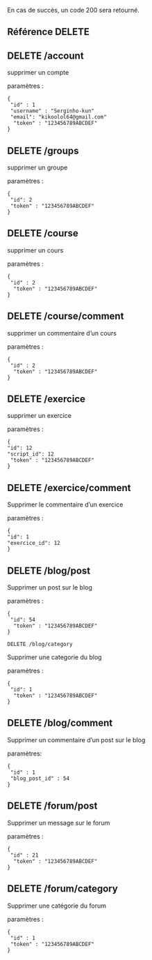 En cas de succès, un code 200 sera retourné.

Référence DELETE
----------------

## DELETE /account
supprimer un compte

paramètres :

    {
     "id" : 1
     "username" : "Serginho-kun"
     "email": "kikoolol64@gmail.com"
      "token" : "123456789ABCDEF"
    }

## DELETE /groups
supprimer un groupe

paramètres :

    {
     "id": 2
     "token" : "123456789ABCDEF"
    }

## DELETE /course
supprimer un cours

paramètres :

    {
     "id" : 2
      "token" : "123456789ABCDEF"
    }

## DELETE /course/comment
supprimer un commentaire d’un cours

paramètres :

    {
     "id" : 2
      "token" : "123456789ABCDEF"
    }

## DELETE /exercice
supprimer un exercice

paramètres :

    {
    "id": 12
    "script_id": 12
     "token" : "123456789ABCDEF"
    }

## DELETE /exercice/comment
Supprimer le commentaire d’un exercice

paramètres :

    {
    "id": 1
    "exercice_id": 12
    }

## DELETE /blog/post
Supprimer un post sur le blog

paramètres :

    {
     "id": 54
      "token" : "123456789ABCDEF"
    }

    DELETE /blog/category

Supprimer une categorie du blog

paramètres :

    {
     "id": 1
      "token" : "123456789ABCDEF"
    }

## DELETE /blog/comment
Supprimer un commentaire d’un post sur le blog

paramètres:

    {
     "id" : 1
     "blog_post_id" : 54
    }

## DELETE /forum/post
Supprimer un message sur le forum

paramètres :

    {
     "id" : 21
      "token" : "123456789ABCDEF"
    }

## DELETE /forum/category
Supprimer une catégorie du forum

paramètres :

    {
     "id" : 1
     "token" : "123456789ABCDEF"
    }